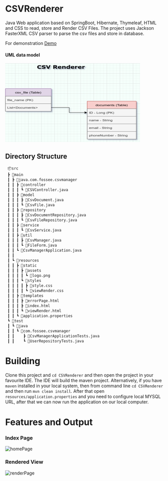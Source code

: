 # CSVRenderer
Java Web application based on SpringBoot, Hibernate, Thymeleaf, HTML and CSS 
to read, store and Render CSV Files. The project uses Jackson FasterXML CSV parser to parse the csv files and store 
in database.

For demonstration [Demo](https://drive.google.com/file/d/1VJbaH96z1AkvHZSQ_IfaeXS5nslTBmfo/view?usp=sharing)

#### UML data model

<div>
    <img src="./docs/uml.drawio.png" height="250" width="430">
</div>

## Directory Structure

```
 📦src
 ┣ 📂main
 ┃ ┣ 📂java.com.fossee.csvmanager
 ┃ ┃ ┣ 📂controller
 ┃ ┃ ┃ ┗ 📜CSVController.java
 ┃ ┃ ┣ 📂model
 ┃ ┃ ┃ ┣ 📜CsvDocument.java
 ┃ ┃ ┃ ┗ 📜CsvFile.java
 ┃ ┃ ┣ 📂repository
 ┃ ┃ ┃ ┣ 📜CsvDocumentRepository.java
 ┃ ┃ ┃ ┗ 📜CsvFileRepository.java
 ┃ ┃ ┣ 📂service
 ┃ ┃ ┃ ┗ 📜CsvService.java
 ┃ ┃ ┣ 📂util
 ┃ ┃ ┃ ┣ 📜CsvManager.java
 ┃ ┃ ┃ ┗ 📜FileForm.java
 ┃ ┃ ┗ 📜CsvManagerApplication.java
 ┃ ┃
 ┃ ┗ 📂resources
 ┃ ┃ ┣ 📂static
 ┃ ┃ ┃ ┣ 📂assets
 ┃ ┃ ┃ ┃ ┗ 📜logo.png
 ┃ ┃ ┃ ┗ 📂styles
 ┃ ┃ ┃ ┃ ┣ 📜style.css
 ┃ ┃ ┃ ┃ ┗ 📜viewRender.css
 ┃ ┃ ┣ 📂templates
 ┃ ┃ ┃ ┣ 📜errorPage.html
 ┃ ┃ ┃ ┣ 📜index.html
 ┃ ┃ ┃ ┗ 📜viewRender.html
 ┃ ┃ ┗ 📜application.properties
 ┗ 📂test
 ┃ ┗ 📂java
 ┃ ┃ ┗ 📂com.fossee.csvmanager
 ┃ ┃    ┣ 📜CsvManagerApplicationTests.java
 ┃ ┃    ┗ 📜UserRepositoryTests.java

```

# Building

Clone this project and ```cd CSVRenderer``` and then open the project in your favourite IDE. The IDE will
build the maven project. Alternatively, if you have ```maven``` installed in your local system, then from command line
```cd CSVRenderer``` and then run ``` mvn clean install ```. After that open ```resources/application.properties``` and you need to configure local MYSQL URL, after that we can now run the application on our local computer.

# Features and Output

### Index Page

<div>
    <img src="./docs/homePage.png" width="600px" height="""350px" alt="homePage">
</div>

### Rendered View

<div>
    <img src="./docs/renderPage.png" width="600px" height="350px" alt="renderPage">
</div>
